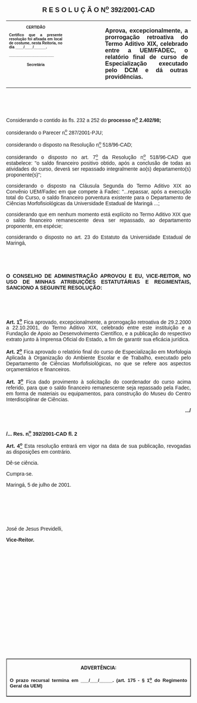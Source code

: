 <BODY>

<B><FONT FACE="Arial" SIZE=4><P ALIGN="CENTER"><A NAME="_Toc445798786"></P>
<P ALIGN="CENTER">R E S O L U &Ccedil; &Atilde; O  N<U><SUP>o</U></SUP>  392/2001-CAD</P>
</B></FONT><FONT FACE="Arial"><P ALIGN="JUSTIFY"></P></FONT>
<TABLE CELLSPACING=0 BORDER=0 CELLPADDING=7 WIDTH=612>
<TR><TD WIDTH="32%" VALIGN="TOP">
<B><FONT FACE="Arial" SIZE=1><P ALIGN="CENTER">CERTID&Atilde;O</P>
<P ALIGN="JUSTIFY">   Certifico que a presente resolu&ccedil;&atilde;o foi afixada em local de costume, nesta Reitoria, no dia ____/____/______.</P>
<P ALIGN="JUSTIFY"></P>
<P ALIGN="JUSTIFY">______________________</P>
<P ALIGN="CENTER">Secret&aacute;ria</B></FONT></TD>
<TD WIDTH="20%" VALIGN="TOP">&nbsp;</TD>
<TD WIDTH="48%" VALIGN="TOP">
<B><FONT FACE="Arial"><P ALIGN="JUSTIFY">Aprova, excepcionalmente, a prorroga&ccedil;&atilde;o retroativa do Termo Aditivo XIX, celebrado entre a UEM/FADEC, o relat&oacute;rio final de curso de Especializa&ccedil;&atilde;o executado pelo DCM e d&aacute; outras provid&ecirc;ncias.</B></FONT></TD>
</TR>
</TABLE>

<FONT FACE="Arial"><P ALIGN="JUSTIFY"></P>
<P ALIGN="JUSTIFY">&nbsp;</P>
<P ALIGN="JUSTIFY">&nbsp;</P>
<P ALIGN="JUSTIFY">&#9;Considerando o contido &agrave;s fls. 232 a 252 do <B>processo n<U><SUP>o</U></SUP> 2.402/98;</P>
</B><P ALIGN="JUSTIFY">&#9;considerando o Parecer n<U><SUP>o</U></SUP> 287/2001-PJU;</P>
<P ALIGN="JUSTIFY">&#9;considerando o disposto na Resolu&ccedil;&atilde;o n<U><SUP>o</U></SUP> 518/96-CAD;</P>
<P ALIGN="JUSTIFY">&#9;considerando o disposto no art. 7<U><SUP>o</U></SUP> da Resolu&ccedil;&atilde;o n<U><SUP>o</U></SUP> 518/96-CAD que estabelece: &quot;o saldo financeiro positivo obtido, ap&oacute;s a conclus&atilde;o de todas as atividades do curso, dever&aacute; ser repassado integralmente ao(s) departamento(s) proponente(s)&quot;;</P>
<P ALIGN="JUSTIFY">&#9;considerando o disposto na Cl&aacute;usula Segunda do Termo Aditivo XIX ao Conv&ecirc;nio UEM/Fadec em que compete &agrave; Fadec: &quot;...repassar, ap&oacute;s a execu&ccedil;&atilde;o total do Curso, o saldo financeiro porventura existente para o Departamento de Ci&ecirc;ncias Morfofisiol&oacute;gicas da Universidade Estadual de Maring&aacute; ...;</P>
<P ALIGN="JUSTIFY">&#9;considerando que em nenhum momento est&aacute; expl&iacute;cito no Termo Aditivo XIX que o saldo financeiro remanescente deva ser repassado, ao departamento proponente, em esp&eacute;cie;</P>
<P ALIGN="JUSTIFY">considerando o disposto no art. 23 do Estatuto da Universidade Estadual de Maring&aacute;,</P>
<P ALIGN="JUSTIFY"></P>
<P ALIGN="JUSTIFY">&nbsp;</P>
<P ALIGN="JUSTIFY">&nbsp;</P>
<B><P ALIGN="JUSTIFY">O CONSELHO DE ADMINISTRA&Ccedil;&Atilde;O APROVOU E EU, VICE-REITOR, NO USO DE MINHAS ATRIBUI&Ccedil;&Otilde;ES ESTATUT&Aacute;RIAS E REGIMENTAIS, SANCIONO A SEGUINTE RESOLU&Ccedil;&Atilde;O:</P>
</B><P ALIGN="JUSTIFY"></P>
<P ALIGN="JUSTIFY">&nbsp;</P>
<P ALIGN="JUSTIFY">&nbsp;</P>
<B><P ALIGN="JUSTIFY">Art. 1<U><SUP>o</B></U></SUP> Fica aprovado, excepcionalmente, a prorroga&ccedil;&atilde;o retroativa de 29.2.2000 a 22.10.2001, do Termo Aditivo XIX, celebrado entre este institui&ccedil;&atilde;o e a Funda&ccedil;&atilde;o de Apoio ao Desenvolvimento Cient&iacute;fico, e a publica&ccedil;&atilde;o do respectivo extrato junto &agrave; Imprensa Oficial do Estado, a fim de garantir sua efic&aacute;cia jur&iacute;dica.</P>
<P ALIGN="JUSTIFY">&#9;<B>Art. 2<U><SUP>o</U></SUP> </B>Fica aprovado o relat&oacute;rio final do curso de Especializa&ccedil;&atilde;o em Morfologia Aplicada &agrave; Organiza&ccedil;&atilde;o do Ambiente Escolar e de Trabalho, executado pelo Departamento de Ci&ecirc;ncias Morfofisiol&oacute;gicas, no que se refere aos aspectos or&ccedil;ament&aacute;rios e financeiros.</P>
<P ALIGN="JUSTIFY">&#9;<B>Art. 3<U><SUP>o</U></SUP> </B>Fica dado provimento &agrave; solicita&ccedil;&atilde;o do coordenador do curso acima referido, para que o saldo financeiro remanescente seja repassado pela Fadec, em forma de materiais ou equipamentos, para constru&ccedil;&atilde;o do Museu do Centro Interdisciplinar de Ci&ecirc;ncias.</P>
<B><P ALIGN="JUSTIFY"></P>
<P ALIGN="RIGHT">.../</P>

<P>&nbsp;</P>
<P>/... Res. n<U><SUP>o</U></SUP> 392/2001-CAD&#9;&#9;&#9;&#9;&#9;&#9;&#9;&#9;&#9;  fl. 2</P>
<P ALIGN="JUSTIFY"></P>
<P ALIGN="JUSTIFY">Art. 4<U><SUP>o</U></SUP> </B>Esta resolu&ccedil;&atilde;o entrar&aacute; em vigor na data de sua publica&ccedil;&atilde;o, revogadas as disposi&ccedil;&otilde;es em contr&aacute;rio.</P>
<P ALIGN="JUSTIFY">&#9;D&ecirc;-se ci&ecirc;ncia.</P>
<P ALIGN="JUSTIFY">&#9;Cumpra-se.</P>
<P ALIGN="JUSTIFY">Maring&aacute;, 5 de julho de 2001.</P>
<P ALIGN="JUSTIFY"></P>
<P ALIGN="JUSTIFY">&nbsp;</P>
<P ALIGN="JUSTIFY">&nbsp;</P>
<P ALIGN="JUSTIFY">&nbsp;</P>
<P ALIGN="JUSTIFY">Jos&eacute; de Jesus Previdelli,</P>
<B><P ALIGN="JUSTIFY">Vice-Reitor.</P>
</B><P ALIGN="JUSTIFY"></P>
<P ALIGN="JUSTIFY">&nbsp;</P>
<P ALIGN="JUSTIFY">&nbsp;</P>
<P ALIGN="JUSTIFY">&nbsp;</P>
<P ALIGN="JUSTIFY">&nbsp;</P>
<P ALIGN="JUSTIFY">&nbsp;</P>
<P ALIGN="JUSTIFY">&nbsp;</P>
<P ALIGN="JUSTIFY">&nbsp;</P>
<P ALIGN="JUSTIFY">&nbsp;</P>
<P ALIGN="JUSTIFY">&nbsp;</P>
<P ALIGN="JUSTIFY">&nbsp;</P></FONT>
<TABLE BORDER CELLSPACING=1 CELLPADDING=4 WIDTH=207>
<TR><TD VALIGN="TOP">
<B><FONT SIZE=2><P ALIGN="CENTER">ADVERT&Ecirc;NCIA:</P>
</FONT><FONT FACE="Arial" SIZE=2><P ALIGN="JUSTIFY">O prazo recursal termina em ___/___/_____. (art. 175 - § 1<U><SUP>o</U></SUP> do Regimento Geral da UEM)</B></FONT></TD>
</TR>
</TABLE>

<FONT SIZE=2><P></A></P></FONT></BODY>
